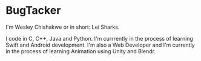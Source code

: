 # BugTacker

I'm Wesley Chishakwe or in short: Lei Sharks.

I code in C, C++, Java and Python.
I'm currrently in the process of learning Swift and Android development.
I'm also a Web Developer and I'm currently in the process of learning Animation using Unity and Blendr.
